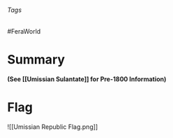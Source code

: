 ###### Tags

#FeraWorld

# Summary
**(See [[Umissian Sulantate]] for Pre-1800 Information)**

# Flag

![[Umissian Republic Flag.png]]